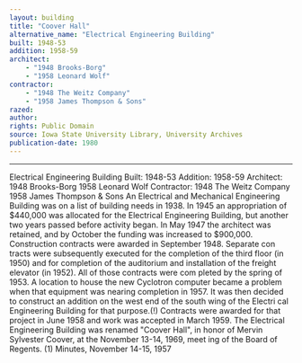 ```yaml
---
layout: building
title: "Coover Hall"
alternative_name: "Electrical Engineering Building"
built: 1948-53
addition: 1958-59
architect:
    - "1948 Brooks-Borg"
    - "1958 Leonard Wolf"
contractor: 
    - "1948 The Weitz Company"
    - "1958 James Thompson & Sons"
razed: 
author:
rights: Public Domain
source: Iowa State University Library, University Archives
publication-date: 1980 
---
```

---
Electrical Engineering Building 
Built: 1948-53 Addition: 1958-59 Architect: 1948 Brooks-Borg 1958 Leonard Wolf Contractor: 1948 The Weitz Company 1958 James Thompson & Sons 
An Electrical and Mechanical Engineering Building was on a list of building needs in 1938. In 1945 an appropriation of $440,000 was allocated for the Electrical Engineering Building, but another two years passed before activity began. In May 1947 the architect was retained, and by October the funding was increased to $900,000. 
Construction contracts were awarded in September 1948. Separate con tracts were subsequently executed for the completion of the third floor (in 1950) and for completion of the auditorium and installation of the freight elevator (in 1952). All of those contracts were com pleted by the spring of 1953. 
A location to house the new Cyclotron computer became a problem when that equipment was nearing completion in 1957. It was then decided to construct an addition on the west end of the south wing of the Electri cal Engineering Building for that purpose.(!) Contracts were awarded for that project in June 1958 and work was accepted in March 1959. 
The Electrical Engineering Building was renamed "Coover Hall", in honor of Mervin Sylvester Coover, at the November 13-14, 1969, meet ing of the Board of Regents. 
(1) Minutes, November 14-15, 1957